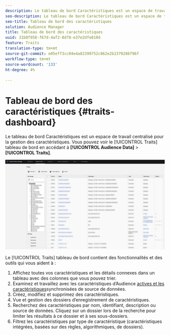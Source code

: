 ```yaml
---
description: Le tableau de bord Caractéristiques est un espace de travail centralisé pour la gestion des caractéristiques.
seo-description: Le tableau de bord Caractéristiques est un espace de travail centralisé pour la gestion des caractéristiques.
seo-title: Tableau de bord des caractéristiques
solution: Audience Manager
title: Tableau de bord des caractéristiques
uuid: 31b8f958-f67d-4af2-8d78-e37e2dfe810d
feature: Traits
translation-type: tm+mt
source-git-commit: e05eff3cc04e4a82399752c862e2b2370286f96f
workflow-type: tm+mt
source-wordcount: '133'
ht-degree: 4%

---
```



# Tableau de bord des caractéristiques {#traits-dashboard}

Le tableau de bord [](https://bank.demdex.com/portal/Traits/Traits.ddx#show/list) Caractéristiques est un espace de travail centralisé pour la gestion des caractéristiques. Vous pouvez voir le [!UICONTROL Traits] tableau de bord en accédant à **[!UICONTROL Audience Data]** > **[!UICONTROL Traits]**.

![](assets/traits-dashboard.png)

<!-- c_tb_dashboard.xml -->

Le [!UICONTROL Traits] tableau de bord contient des fonctionnalités et des outils qui vous aident à :

1. Affichez toutes vos caractéristiques et les détails connexes dans un tableau avec des colonnes que vous pouvez trier.
2. Examinez et travaillez avec les caractéristiques d’Audience [actives et les caractéristiques](../../features/traits/client-activity-synced-audience-traits.md)synchronisées de source de données.
3. Créez, modifiez et supprimez des caractéristiques.
4. Vue et gestion des dossiers d’enregistrement de caractéristiques.
5. Recherchez des caractéristiques par nom, identifiant, description ou source de données. Cliquez sur un dossier lors de la recherche pour limiter les résultats à ce dossier et à ses sous-dossiers.
6. Filtrez les caractéristiques par type de caractéristique (caractéristiques intégrées, basées sur des règles, algorithmiques, de dossiers).